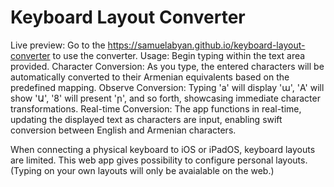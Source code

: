 # Keyboard Layout Converter


Live preview: Go to the https://samuelabyan.github.io/keyboard-layout-converter to use the converter.
Usage: Begin typing within the text area provided.
Character Conversion: As you type, the entered characters will be automatically converted to their Armenian equivalents based on the predefined mapping.
Observe Conversion: Typing 'a' will display 'ա', 'A' will show 'Ա', '8' will present 'ր', and so forth, showcasing immediate character transformations.
Real-time Conversion: The app functions in real-time, updating the displayed text as characters are input, enabling swift conversion between English and Armenian characters.

When connecting a physical keyboard to iOS or iPadOS, keyboard layouts are limited. This web app gives possibility to configure personal layouts. (Typing on your own layouts will only be avaialable on the web.)
